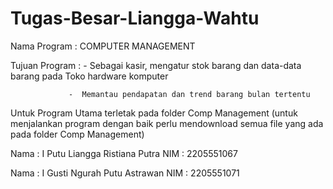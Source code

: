 # Tugas-Besar-Liangga-Wahtu

Nama Program   : COMPUTER MANAGEMENT


Tujuan Program : -  Sebagai kasir, mengatur stok barang dan data-data barang pada Toko hardware komputer

                 -  Memantau pendapatan dan trend barang bulan tertentu

Untuk Program Utama terletak pada folder Comp Management 
(untuk menjalankan program dengan baik perlu mendownload semua file yang ada pada folder Comp Management)

Nama : I Putu Liangga Ristiana Putra
NIM  : 2205551067

Nama : I Gusti Ngurah Putu Astrawan
NIM  : 2205551071
